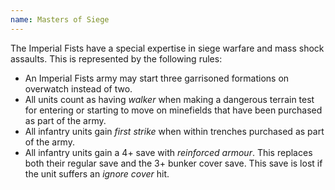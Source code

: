 ```yaml
---
name: Masters of Siege
---
```

The Imperial Fists have a special expertise in siege warfare and mass shock assaults. This is represented by the following rules:

* An Imperial Fists army may start three garrisoned formations on overwatch instead of two.
* All units count as having _walker_ when making a dangerous terrain test for entering or starting to move on minefields that have been purchased as part of the army.
* All infantry units gain _first strike_ when within trenches purchased as part of the army.
* All infantry units gain a 4+ save with _reinforced armour_. This replaces both their regular save and the 3+ bunker cover save. This save is lost if the unit suffers an _ignore cover_ hit.